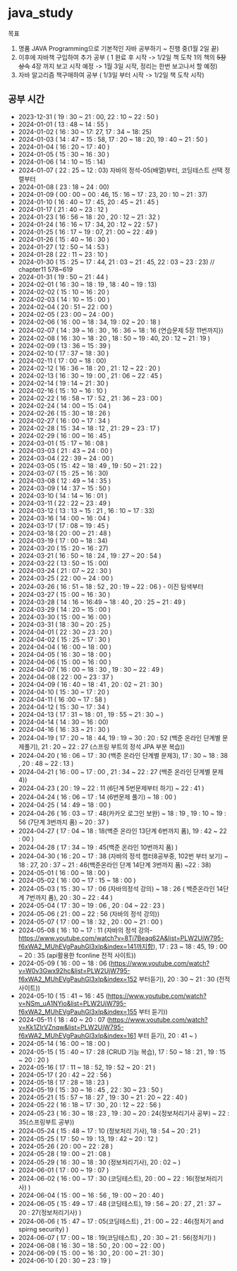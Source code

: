 # java_study

목표

1. 명품 JAVA Programming으로 기본적인 자바 공부하기 ~ 진행 중(1월 2일 끝)
2. 이후에 자바책 구입하여 추가 공부 ( 1 완료 후 시작 -> 1/2일 책 도착 1의 책의 ~~5장 상속~~ 4장 까지 보고 시작 예정 -> 1월 3일 시작, 정리는 한번 보고나서 할 예정)
3. 자바 알고리즘 책구매하여 공부 ( 1/3일 부터 시작 -> 1/2일 책 도착 시작)

## 공부 시간

- 2023-12-31 ( 19 : 30 ~ 21 : 00, 22 : 10 ~ 22 : 50 )
- 2024-01-01 ( 13 : 48 ~ 14 : 55 )
- 2024-01-02 ( 16 : 30 ~ 17: 27, 17 : 34 ~ 18: 25)
- 2024-01-03 ( 14 : 47 ~ 15 : 58, 17 : 20 ~ 18 : 20, 19 : 40 ~ 21 : 50 )
- 2024-01-04 ( 16 : 20 ~ 17 : 40 )
- 2024-01-05 ( 15 : 30 ~ 16 : 30 )
- 2024-01-06 ( 14 : 10 ~ 15 : 14)
- 2024-01-07 ( 22 : 25 ~ 12 : 03) 자바의 정석-05(배열)부터, 코딩테스트 선택 정렬부터
- 2024-01-08 ( 23 : 18 ~ 24 : 00)
- 2024-01-09 ( 00 : 00 ~ 00 : 46, 15 : 16 ~ 17 : 23, 20 : 10 ~ 21 : 37)
- 2024-01-10 ( 16 : 40 ~ 17 : 45, 20 : 45 ~ 21 : 45 )
- 2024-01-17 ( 21 : 40 ~ 23 : 12 )
- 2024-01-23 ( 16 : 56 ~ 18 : 20 , 20 : 12 ~ 21 : 32 )
- 2024-01-24 ( 16 : 16 ~ 17 : 34, 20 : 12 ~ 22 : 57 )
- 2024-01-25 ( 16 : 17 ~ 19 : 07, 21 : 00 ~ 22 : 49 )
- 2024-01-26 ( 15 : 40 ~ 16 : 30 )
- 2024-01-27 ( 12 : 50 ~ 14 : 53 )
- 2024-01-28 ( 22 : 11 ~ 23 : 10 )
- 2024-01-30 ( 15 : 25 ~ 17 : 44, 21 : 03 ~ 21 : 45, 22 : 03 ~ 23 : 23) // chapter11 578~619
- 2024-01-31 ( 19 : 50 ~ 21 : 44 )
- 2024-02-01 ( 16 : 30 ~ 18 : 19 , 18 : 40 ~ 19 : 13)
- 2024-02-02 ( 15 : 10 ~ 16 : 20 )
- 2024-02-03 ( 14 : 10 ~ 15 : 00 )
- 2024-02-04 ( 20 : 51 ~ 22 : 00 )
- 2024-02-05 ( 23 : 00 ~ 24 : 00 )
- 2024-02-06 ( 16 : 00 ~ 18 : 34, 19 : 02 ~ 20 : 18 )
- 2024-02-07 ( 14 : 39 ~ 16 : 30 , 16 : 36 ~ 18 : 16 {연습문제 5장 11번까지})
- 2024-02-08 ( 16 : 30 ~ 18 : 20 , 18 : 50 ~ 19 : 40, 20 : 12 ~ 21 : 19 )
- 2024-02-09 ( 13 : 36 ~ 15 : 39 )
- 2024-02-10 ( 17 : 37 ~ 18 : 30 )
- 2024-02-11 ( 17 : 00 ~ 18 : 00)
- 2024-02-12 ( 16 : 36 ~ 18 : 20 , 21 : 12 ~ 22 : 20 )
- 2024-02-13 ( 16 : 30 ~ 19 : 00 , 21 : 06 ~ 22 : 45 )
- 2024-02-14 ( 19 : 14 ~ 21 : 30 )
- 2024-02-16 ( 15 : 10 ~ 16 : 10 )
- 2024-02-22 ( 16 : 58 ~ 17 : 52 , 21 : 36 ~ 23 : 00 )
- 2024-02-24 ( 14 : 00 ~ 15 : 04 )
- 2024-02-26 ( 15 : 30 ~ 18 : 26 )
- 2024-02-27 ( 16 : 00 ~ 17 : 34 )
- 2024-02-28 ( 15 : 34 ~ 18 : 12 , 21 : 29 ~ 23 : 17 )
- 2024-02-29 ( 16 : 00 ~ 16 : 45 )
- 2024-03-01 ( 15 : 17 ~ 16 : 08 )
- 2024-03-03 ( 21 : 43 ~ 24 : 00 )
- 2024-03-04 ( 22 : 39 ~ 24 : 00 )
- 2024-03-05 ( 15 : 42 ~ 18 : 49 , 19 : 50 ~ 21 : 22 )
- 2024-03-07 ( 15 : 25 ~ 16 : 30)
- 2024-03-08 ( 12 : 49 ~ 14 : 35 )
- 2024-03-09 ( 14 : 37 ~ 15 : 50 )
- 2024-03-10 ( 14 : 14 ~ 16 : 01 )
- 2024-03-11 ( 22 : 22 ~ 23 : 49 )
- 2024-03-12 ( 13 : 13 ~ 15 : 21 , 16 : 10 ~ 17 : 33)
- 2024-03-16 ( 14 : 00 ~ 16 : 04 )
- 2024-03-17 ( 17 : 08 ~ 19 : 45 )
- 2024-03-18 ( 20 : 00 ~ 21 : 48 )
- 2024-03-19 ( 17 : 00 ~ 18 : 34)
- 2024-03-20 ( 15 : 20 ~ 16 : 27)
- 2024-03-21 ( 16 : 50 ~ 18 : 24 , 19 : 27 ~ 20 : 54 )
- 2024-03-22 ( 13 : 50 ~ 15 : 00)
- 2024-03-24 ( 21 : 07 ~ 22 : 30 )
- 2024-03-25 ( 22 : 00 ~ 24 : 00 )
- 2024-03-26 ( 16 : 51 ~ 18 : 52 , 20 : 19 ~ 22 : 06 ) - 이진 탐색부터
- 2024-03-27 ( 15 : 00 ~ 16 : 30 )
- 2024-03-28 ( 14 : 16 ~ 16:49 ~ 18 : 40 , 20 : 25 ~ 21 : 49 )
- 2024-03-29 ( 14 : 20 ~ 15 : 00 )
- 2024-03-30 ( 15 : 00 ~ 16 : 00 )
- 2024-03-31 ( 18 : 30 ~ 20 : 25 )
- 2024-04-01 ( 22 : 30 ~ 23 : 20 )
- 2024-04-02 ( 15 : 25 ~ 17 : 30 )
- 2024-04-04 ( 16 : 00 ~ 18 : 00 )
- 2024-04-05 ( 16 : 30 ~ 18 : 00 )
- 2024-04-06 ( 15 : 00 ~ 16 : 00 )
- 2024-04-07 ( 16 : 00 ~ 18 : 30 , 19 : 30 ~ 22 : 49 )
- 2024-04-08 ( 22 : 00 ~ 23 : 37 )
- 2024-04-09 ( 16 : 40 ~ 18 : 41 , 20 : 02 ~ 21 : 30 )
- 2024-04-10 ( 15 : 30 ~ 17 : 20 )
- 2024-04-11 ( 16 :00 ~ 17 : 58 )
- 2024-04-12 ( 15 : 30 ~ 17 : 34 )
- 2024-04-13 ( 17 : 31 ~ 18 : 01 , 19 : 55 ~ 21 : 30 ~ )
- 2024-04-14 ( 14 : 30 ~ 16 : 00)
- 2024-04-16 ( 16 : 33 ~ 21 : 30 )
- 2024-04-19 ( 17 : 20 ~ 18 : 44, 19 : 19 ~ 30 : 20 : 52 (백준 온라인 단계별 문제풀기), 21 : 20 ~ 22 : 27 (스프링 부트의 정석 JPA 부분 복습))
- 2024-04-20 ( 16 : 06 ~ 17 : 30 (백준 온라인 단계별 문제3), 17 : 30 ~ 18 : 38 , 20 : 48 ~ 22 : 13 )
- 2024-04-21 ( 16 : 00 ~ 17 : 00 , 21 : 34 ~ 22 : 27 (백준 온라인 단계별 문제4))
- 2024-04-23 ( 20 : 19 ~ 22 : 11 (6단계 5번문제부터 하기) ~ 22 : 41 )
- 2024-04-24 ( 16 : 06 ~ 17 : 14 (6번문제 풀기) ~ 18 : 00 )
- 2024-04-25 ( 14 : 49 ~ 18 : 00 )
- 2024-04-26 ( 16 : 03 ~ 17 : 48(카카오 로그인 보완) ~ 18 : 19 , 19 : 10 ~ 19 : 56 (7단계 3번까지 품) ~ 20 : 37 )
- 2024-04-27 ( 17 : 04 ~ 18 : 18(백준 온라인 13단계 6번까지 품), 19 : 42 ~ 22 : 00 )
- 2024-04-28 ( 17 : 34 ~ 19 : 45(백준 온라인 10번까지 품) )
- 2024-04-30 ( 16 : 20 ~ 17 : 38 (자바의 정석 챕터8공부중, 102번 부터 보기) ~ 18 : 27, 20 : 37 ~ 21 : 46(백준온라인 단계 14단계 3번까지 품) ~22 : 38)
- 2024-05-01 ( 16 : 00 ~ 18 : 00 )
- 2024-05-02 ( 16 : 00 ~ 17 : 15 ~ 18 : 00 )
- 2024-05-03 ( 15 : 30 ~ 17 : 06 (자바의정석 강의) ~ 18 : 26 ( 백준온라인 14단계 7번까지 품), 20 : 30 ~ 22 : 44 )
- 2024-05-04 ( 17 : 30 ~ 19 : 06 , 20 : 04 ~ 22 : 23 )
- 2024-05-06 ( 21 : 00 ~ 22 : 56 (자바의 정석 강의))
- 2024-05-07 ( 17 : 00 ~ 18 : 32 , 20 : 00 ~ 21 : 00 )
- 2024-05-08 ( 16 : 10 ~ 17 : 11 (자바의 정석 강의-https://www.youtube.com/watch?v=8Ti7Beaq62A&list=PLW2UjW795-f6xWA2_MUhEVgPauhGl3xIp&index=141까지함), 17 : 23 ~ 18 : 45, 19 : 00 ~ 20 : 35 (api활용한 fconline 전적 사이트))
- 2024-05-09 ( 16 : 00 ~ 18 : 06 (https://www.youtube.com/watch?v=W0v3Gwx92hc&list=PLW2UjW795-f6xWA2_MUhEVgPauhGl3xIp&index=152 부터듣기), 20 : 30 ~ 21 : 30 (전적 사이트))
- 2024-05-10 ( 15 : 41 ~ 16 : 45 (https://www.youtube.com/watch?v=NSm_uA1NYio&list=PLW2UjW795-f6xWA2_MUhEVgPauhGl3xIp&index=155 부터 듣기))
- 2024-05-11 ( 18 : 40 ~ 20 : 07 (https://www.youtube.com/watch?v=Kk1ZIrVZnqw&list=PLW2UjW795-f6xWA2_MUhEVgPauhGl3xIp&index=161 부터 듣기), 20 : 41 ~ )
- 2024-05-14 ( 16 : 00 ~ 18 : 00 )
- 2024-05-15 ( 15 : 40 ~ 17 : 28 (CRUD 기능 복습), 17 : 50 ~ 18 : 21 , 19 : 15 ~ 20 : 20 )
- 2024-05-16 ( 17 : 11 ~ 18 : 52, 19 : 52 ~ 20 : 21 )
- 2024-05-17 ( 20 : 42 ~ 22 : 56 )
- 2024-05-18 ( 17 : 28 ~ 18 : 23 )
- 2024-05-19 ( 15 : 30 ~ 16 : 45 , 22 : 30 ~ 23 : 50 )
- 2024-05-21 ( 15 : 57 ~ 18 : 27 , 19 : 30 ~ 21 : 20 ~ 22 : 40 )
- 2024-05-22 ( 16 : 18 ~ 17 : 30 , 20 : 12 ~ 22 : 56 )
- 2024-05-23 ( 16 : 30 ~ 18 : 23 , 19 : 30 ~ 20 : 24(정보처리기사 공부) ~ 22 : 35(스프링부트 공부))
- 2024-05-24 ( 15 : 48 ~ 17 : 10 (정보처리 기사), 18 : 54 ~ 20 : 21 )
- 2024-05-25 ( 17 : 50 ~ 19 : 13, 19 : 42 ~ 20 : 12 )
- 2024-05-26 ( 20 : 00 ~ 22 : 28 )
- 2024-05-28 ( 19 : 00 ~ 21 : 08 )
- 2024-05-29 ( 16 : 30 ~ 18 : 30 (정보처리기사), 20 : 02 ~ )
- 2024-06-01 ( 17 : 00 ~ 19 : 07 )
- 2024-06-02 ( 16 : 00 ~ 17 : 30 (코딩테스트), 20 : 00 ~ 22 : 16(정보처리기사) )
- 2024-06-04 ( 15 : 00 ~ 16 : 56 , 19 : 00 ~ 20 : 40 )
- 2024-06-05 ( 15 : 49 ~ 17 : 48 (코딩테스트), 19 : 56 ~ 20 : 27 , 21 : 37 ~ 20 : 27(정보처리기사) )
- 2024-06-06 ( 15 : 47 ~ 17 : 05(코딩테스트) , 21 : 00 ~ 22 : 46(정처기 and spirng security) )
- 2024-06-07 ( 17 : 00 ~ 18 : 19(코딩테스트) , 20 : 30 ~ 21 : 56(정처기) )
- 2024-06-08 ( 16 : 30 ~ 18 : 50 , 20 : 00 ~ 22 : 00 )
- 2024-06-09 ( 15 : 00 ~ 16 : 30 , 20 : 00 ~ 21 : 30 )
- 2024-06-10 ( 20 : 30 ~ 23 : 19 )
